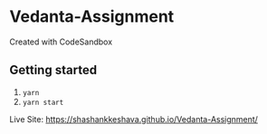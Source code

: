 # Vedanta-Assignment

Created with CodeSandbox

## Getting started

1. `yarn`
2. `yarn start`

Live Site: https://shashankkeshava.github.io/Vedanta-Assignment/
